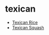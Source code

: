 # texican

 * [Texican Rice](../index/t/texican-rice-2669.json)
 * [Texican Squash](../index/t/texican-squash.json)
